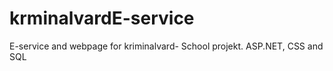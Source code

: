 # krminalvardE-service
E-service and webpage for kriminalvard- School projekt. ASP.NET, CSS and SQL
